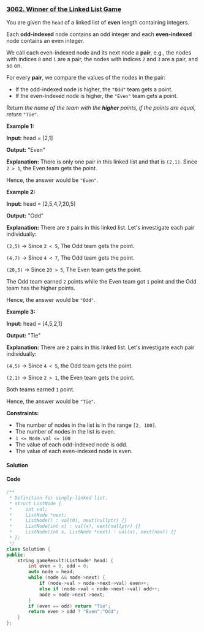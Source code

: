 ### [3062. Winner of the Linked List Game](https://leetcode.com/problems/winner-of-the-linked-list-game/)

You are given the `head` of a linked list of **even** length containing integers.

Each **odd-indexed** node contains an odd integer and each **even-indexed** node contains an even integer.

We call each even-indexed node and its next node a **pair**, e.g., the nodes with indices `0` and `1` are a pair, the nodes with indices `2` and `3` are a pair, and so on.

For every **pair**, we compare the values of the nodes in the pair:

- If the odd-indexed node is higher, the `"Odd"` team gets a point.
- If the even-indexed node is higher, the `"Even"` team gets a point.

Return *the name of the team with the **higher** points, if the points are equal, return* `"Tie"`.

 

**Example 1:**

**Input:** head = [2,1]

**Output:** "Even"

**Explanation:** There is only one pair in this linked list and that is `(2,1)`. Since `2 > 1`, the Even team gets the point.

Hence, the answer would be `"Even"`.

**Example 2:**

**Input:** head = [2,5,4,7,20,5]

**Output:** "Odd"

**Explanation:** There are `3` pairs in this linked list. Let's investigate each pair individually:

`(2,5)` -> Since `2 < 5`, The Odd team gets the point.

`(4,7)` -> Since `4 < 7`, The Odd team gets the point.

`(20,5)` -> Since `20 > 5`, The Even team gets the point.

The Odd team earned `2` points while the Even team got `1` point and the Odd team has the higher points.

Hence, the answer would be `"Odd"`.

**Example 3:**

**Input:** head = [4,5,2,1]

**Output:** "Tie"

**Explanation:** There are `2` pairs in this linked list. Let's investigate each pair individually:

`(4,5)` -> Since `4 < 5`, the Odd team gets the point.

`(2,1)` -> Since `2 > 1`, the Even team gets the point.

Both teams earned `1` point.

Hence, the answer would be `"Tie"`.

 

**Constraints:**

- The number of nodes in the list is in the range `[2, 100]`.
- The number of nodes in the list is even.
- `1 <= Node.val <= 100`
- The value of each odd-indexed node is odd.
- The value of each even-indexed node is even.

#### Solution



#### Code

```c++
/**
 * Definition for singly-linked list.
 * struct ListNode {
 *     int val;
 *     ListNode *next;
 *     ListNode() : val(0), next(nullptr) {}
 *     ListNode(int x) : val(x), next(nullptr) {}
 *     ListNode(int x, ListNode *next) : val(x), next(next) {}
 * };
 */
class Solution {
public:
    string gameResult(ListNode* head) {
        int even = 0, odd = 0;
        auto node = head;
        while (node && node->next) {
            if (node->val > node->next->val) even++;
            else if (node->val < node->next->val) odd++;
            node = node->next->next;
        }
        if (even == odd) return "Tie";
        return even > odd ? "Even":"Odd";
    }
};
```



